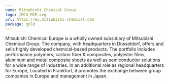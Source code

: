 ```yaml
---
name: Mitsubishi Chemical Group
logo: /MCG_MCE.svg
url: https://eu.mitsubishi-chemical.com
package: gold
---
```

Mitsubishi Chemical Europe is a wholly owned subsidiary of Mitsubishi Chemical Group. The company, with headquarters in Düsseldorf, offers and sells highly developed chemical-based products. The portfolio includes performance polymers, carbon fiber & composites, polyester films, aluminum and metal composite sheets as well as semiconductor solutions for a wide range of industries. In an additional role as regional headquarters for Europe, Located in Frankfurt, it promotes the exchange between group companies in Europe and management in Japan.
